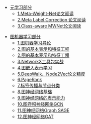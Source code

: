 <!-- docs/_sidebar.md -->

<!-- * [Home](/) -->

* [元学习部分](/meta/README.md)
    * [1.Meta-Weight-Net论文阅读](/meta/Meta-Weight-Net.md)
    * [2.Meta Label Correction 论文阅读](/meta/MLC.md)
    * [3.Class-aware MWNet论文阅读](/meta/CMWNet.md)

- [图机器学习部分](/meta/README.md)
    - [1.图机器学习导论](/graph/cs224w01)
    - [2.图的基本表示和特征工程](/graph/cs224w02)
    - [2.图的基本表示和特征工程](/graph/cs224w02)
    - [3.NetworkX工具包实战](/graph/cs224w02)
    - [4.图嵌入表示学习](/graph/cs224w02)
    - [5.DeepWalk、Node2Vec论文精度](/graph/cs224w02)
    - [6.PageRank](/graph/cs224w02)
    - [7.标签传播与节点分类](/graph/cs224w02)
    - [8.图神经网络基础](/graph/cs224w02)
    - [9.图神经网络的表示能力](/graph/cs224w02)
    - [10.图卷积神经网络GCN](/graph/cs224w02)
    - [11.图神经网络Graph SAGE](/graph/cs224w02)
    - [12.图神经网络GAT](/graph/cs224w02)

